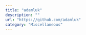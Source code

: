 ```yaml
---
title: "adamluk"
description: ""
url: "https://github.com/adamluk"
category: "Miscellaneous"
---
```

